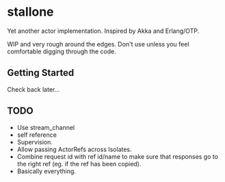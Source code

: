 # stallone

Yet another actor implementation. Inspired by Akka and Erlang/OTP.

WIP and very rough around the edges. Don't use unless you feel comfortable digging through the code.

## Getting Started

Check back later...

## TODO
- Use stream_channel
- self reference
- Supervision.
- Allow passing ActorRefs across Isolates.
- Combine request id with ref id/name to make sure that responses go to the right ref (eg. if the 
  ref has been copied).
- Basically everything.